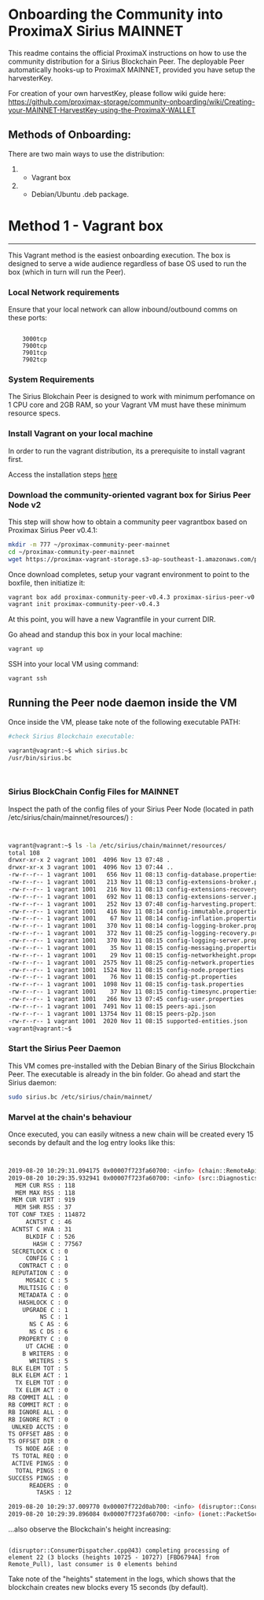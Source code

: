 # Onboarding the Community into ProximaX Sirius MAINNET

This readme contains the official ProximaX instructions on how to use the community distribution for a Sirius Blockchain Peer.  The deployable Peer automatically hooks-up to ProximaX MAINNET, provided you have setup the harvesterKey.

For creation of your own harvestKey, please follow wiki guide here: https://github.com/proximax-storage/community-onboarding/wiki/Creating-your-MAINNET-HarvestKey-using-the-ProximaX-WALLET

## Methods of Onboarding:

There are two main ways to use the distribution:
1. - Vagrant box
2. - Debian/Ubuntu .deb package.




# Method 1 - Vagrant box
---
This Vagrant method is the easiest onboarding execution.  The box is designed to serve a wide audience regardless of base OS used to run the box (which in turn will run the Peer).


### Local Network requirements
Ensure that your local network can allow inbound/outbound comms on these ports:
```

    3000tcp
    7900tcp
    7901tcp
    7902tcp
```


### System Requirements
The Sirius Blokchain Peer is designed to work with minimum perfomance on   1 CPU core and 2GB RAM, so your Vagrant VM must have these minimum resource specs.

### Install Vagrant on your local machine
In order to run the vagrant distribution, its a prerequisite to install vagrant first.

Access the installation steps [here](https://www.vagrantup.com/intro/getting-started/install.html)

### Download the community-oriented vagrant box for Sirius Peer Node v2
This step will show how to obtain a community peer vagrantbox based on Proximax Sirius Peer v0.4.1:

```bash
mkdir -m 777 ~/proximax-community-peer-mainnet
cd ~/proximax-community-peer-mainnet
wget https://proximax-vagrant-storage.s3-ap-southeast-1.amazonaws.com/proximax-sirius-peer-v0.4.3.box
```


Once download completes, setup your vagrant environment to point to the boxfile, then initiatize it:
```bash
vagrant box add proximax-community-peer-v0.4.3 proximax-sirius-peer-v0.4.3.box
vagrant init proximax-community-peer-v0.4.3
```

At this point, you will have a new Vagrantfile in your current DIR.


Go ahead and standup this box in your local machine:
```bash
vagrant up
```

SSH into your local VM using command:
```bash
vagrant ssh
```



## Running the Peer node daemon inside the VM


Once inside the VM, please take note of the following executable PATH:

```bash
#check Sirius Blockchain executable:

vagrant@vagrant:~$ which sirius.bc
/usr/bin/sirius.bc




```



### Sirius BlockChain Config Files for MAINNET
Inspect the path of the config files of your Sirius Peer Node (located in path /etc/sirius/chain/mainnet/resources/) :
```bash


vagrant@vagrant:~$ ls -la /etc/sirius/chain/mainnet/resources/
total 108
drwxr-xr-x 2 vagrant 1001  4096 Nov 13 07:48 .
drwxr-xr-x 3 vagrant 1001  4096 Nov 13 07:44 ..
-rw-r--r-- 1 vagrant 1001   656 Nov 11 08:13 config-database.properties
-rw-r--r-- 1 vagrant 1001   213 Nov 11 08:13 config-extensions-broker.properties
-rw-r--r-- 1 vagrant 1001   216 Nov 11 08:13 config-extensions-recovery.properties
-rw-r--r-- 1 vagrant 1001   692 Nov 11 08:13 config-extensions-server.properties
-rw-r--r-- 1 vagrant 1001   252 Nov 13 07:48 config-harvesting.properties
-rw-r--r-- 1 vagrant 1001   416 Nov 11 08:14 config-immutable.properties
-rw-r--r-- 1 vagrant 1001    67 Nov 11 08:14 config-inflation.properties
-rw-r--r-- 1 vagrant 1001   370 Nov 11 08:14 config-logging-broker.properties
-rw-r--r-- 1 vagrant 1001   372 Nov 11 08:25 config-logging-recovery.properties
-rw-r--r-- 1 vagrant 1001   370 Nov 11 08:15 config-logging-server.properties
-rw-r--r-- 1 vagrant 1001    35 Nov 11 08:15 config-messaging.properties
-rw-r--r-- 1 vagrant 1001    29 Nov 11 08:15 config-networkheight.properties
-rw-r--r-- 1 vagrant 1001  2575 Nov 11 08:25 config-network.properties
-rw-r--r-- 1 vagrant 1001  1524 Nov 11 08:15 config-node.properties
-rw-r--r-- 1 vagrant 1001    76 Nov 11 08:15 config-pt.properties
-rw-r--r-- 1 vagrant 1001  1098 Nov 11 08:15 config-task.properties
-rw-r--r-- 1 vagrant 1001    37 Nov 11 08:15 config-timesync.properties
-rw-r--r-- 1 vagrant 1001   266 Nov 13 07:45 config-user.properties
-rw-r--r-- 1 vagrant 1001  7491 Nov 11 08:15 peers-api.json
-rw-r--r-- 1 vagrant 1001 13754 Nov 11 08:15 peers-p2p.json
-rw-r--r-- 1 vagrant 1001  2020 Nov 11 08:15 supported-entities.json
vagrant@vagrant:~$ 


```







### Start the Sirius Peer Daemon
This VM comes pre-installed with the Debian Binary of the Sirius Blockchain Peer.  The executable is already in the bin folder.  Go ahead and start the Sirius daemon:

```bash
sudo sirius.bc /etc/sirius/chain/mainnet/
```









### Marvel at the chain's behaviour
Once executed, you can easily witness a new chain will be created every 15 seconds by default and the log entry looks like this:
```bash


2019-08-20 10:29:31.094175 0x00007f723fa60700: <info> (chain::RemoteApiForwarder.h@66) completed 'synchronizer task' (api2uswest2 @ XXXX:7900) with result Success 
2019-08-20 10:29:35.932941 0x00007f723fa60700: <info> (src::DiagnosticsService.cpp@39) --- current counter values ---
  MEM CUR RSS : 118
  MEM MAX RSS : 118
 MEM CUR VIRT : 919
  MEM SHR RSS : 37
TOT CONF TXES : 114872
     ACNTST C : 46
 ACNTST C HVA : 31
     BLKDIF C : 526
       HASH C : 77567
 SECRETLOCK C : 0
     CONFIG C : 1
   CONTRACT C : 0
 REPUTATION C : 0
     MOSAIC C : 5
   MULTISIG C : 0
   METADATA C : 0
   HASHLOCK C : 0
    UPGRADE C : 1
         NS C : 1
      NS C AS : 6
      NS C DS : 6
   PROPERTY C : 0
     UT CACHE : 0
    B WRITERS : 0
      WRITERS : 5
 BLK ELEM TOT : 5
 BLK ELEM ACT : 1
  TX ELEM TOT : 0
  TX ELEM ACT : 0
RB COMMIT ALL : 0
RB COMMIT RCT : 0
RB IGNORE ALL : 0
RB IGNORE RCT : 0
 UNLKED ACCTS : 0
TS OFFSET ABS : 0
TS OFFSET DIR : 0
  TS NODE AGE : 0
 TS TOTAL REQ : 0
 ACTIVE PINGS : 0
  TOTAL PINGS : 0
SUCCESS PINGS : 0
      READERS : 0
        TASKS : 12 

2019-08-20 10:29:37.009770 0x00007f722d0ab700: <info> (disruptor::ConsumerDispatcher.cpp@43) completing processing of element 5 (400 blocks (heights 19602 - 20001) [862C1F55] from Remote_Pull), last consumer is 0 elements behind 
2019-08-20 10:29:39.896084 0x00007f723fa60700: <info> (ionet::PacketSocket.cpp@450) connected to XXXX [XXXX:7900]
```



...also observe the Blockchain's height increasing:
```

(disruptor::ConsumerDispatcher.cpp@43) completing processing of element 22 (3 blocks (heights 10725 - 10727) [FBD6794A] from Remote_Pull), last consumer is 0 elements behind 
```


Take note of the "heights" statement in the logs, which shows that the blockchain creates new blocks every 15 seconds (by default).




 


